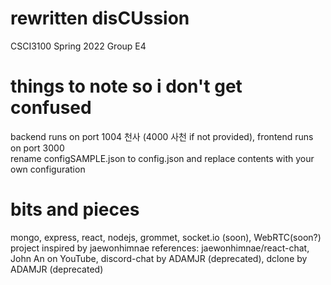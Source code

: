 # rewritten disCUssion
CSCI3100 Spring 2022
Group E4

# things to note so i don't get confused
backend runs on port 1004 천사 (4000 사천 if not provided), frontend runs on port 3000\
rename configSAMPLE.json to config.json and replace contents with your own configuration

# bits and pieces
mongo, express, react, nodejs, grommet, socket.io (soon), WebRTC(soon?)\
project inspired by jaewonhimnae
references: jaewonhimnae/react-chat, John An on YouTube, discord-chat by ADAMJR (deprecated), dclone by ADAMJR (deprecated)